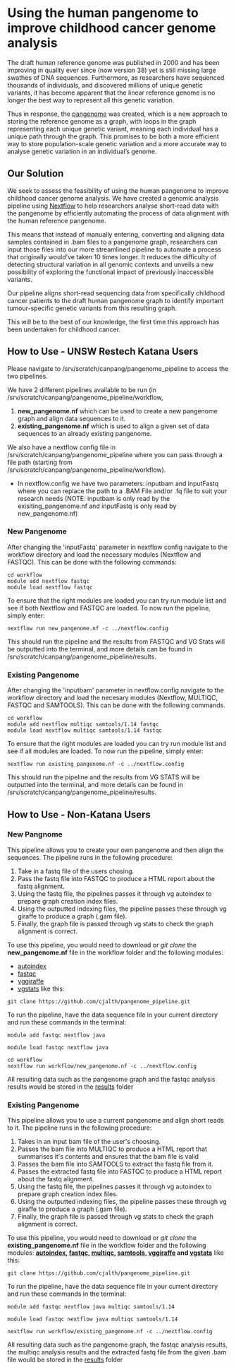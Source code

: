 # Using the human pangenome to improve childhood cancer genome analysis
The draft human reference genome was published in 2000 and has been improving in quality ever since (now version 38) yet is still missing large swathes of DNA sequences. Furthermore, as researchers have sequenced thousands of individuals, and discovered millions of unique genetic variants, it has become apparent that the linear reference genome is no longer the best way to represent all this genetic variation. 

Thus in response, the [pangenome](https://www.nature.com/articles/s41586-023-05896-x#citeas) was created, which is a new approach to storing the reference genome as a graph, with loops in the graph representing each unique genetic variant, meaning each individual has a unique path through the graph. This promises to be both a more efficient way to store population-scale genetic variation and a more accurate way to analyse genetic variation in an individual’s genome.

## Our Solution
We seek to assess the feasibility of using the human pangenome to improve childhood cancer genome analysis. We have created a genomic analysis pipeline using [Nextflow](https://www.nextflow.io/) to help researchers analyse short-read data with the pangenome by efficiently automating the process of data alignment with the human reference pangenome. 

This means that instead of manually entering, converting and aligning data samples contained in .bam files to a pangenome graph, researchers can input those files into our more streamlined pipeline to automate a process that originally would’ve taken 10 times longer. It reduces the difficulty of detecting structural variation in all genomic contexts and unveils a new possibility of exploring the functional impact of previously inaccessible variants. 

Our pipeline aligns short-read sequencing data from specifically childhood cancer patients to the draft human pangenome graph to identify important tumour-specific genetic variants from this resulting graph.

This will be to the best of our knowledge, the first time this approach has been undertaken for childhood cancer.

## How to Use - UNSW Restech Katana Users
Please navigate to /srv/scratch/canpang/pangenome_pipeline to access the two pipelines.

We have 2 different pipelines available to be run (in /srv/scratch/canpang/pangenome_pipeline/workflow, 
1. **new_pangenome.nf** which can be used to create a new pangenome graph and align data sequences to it.
2. **existing_pangenome.nf** which is used to align a given set of data sequences to an already existing pangenome.

We also have a nextflow config file in /srv/scratch/canpang/pangenome_pipeline where you can pass through a file path (starting from /srv/scratch/canpang/pangenome_pipeline/workflow).
- In nextflow.config we have two parameters: inputbam and inputFastq where you can replace the path to a .BAM File and/or .fq file to suit your research needs (NOTE: inputbam is only read by the exisiting_pangenome.nf and inputFastq is only read by new_pangenome.nf)

### New Pangenome
After changing the 'inputFastq' parameter in nextflow config navigate to the workflow directory and load the necessary modules (Nextflow and FASTQC). This can be done with the following commands:
```
cd workflow
module add nextflow fastqc
module load nextflow fastqc
```

To ensure that the right modules are loaded you can try run module list and see if both Nextflow and FASTQC are loaded. To now run the pipeline, simply enter:
```
nextflow run new_pangenome.nf -c ../nextflow.config
```

This should run the pipeline and the results from FASTQC and VG Stats will be outputted into the terminal, and more details can be found in /srv/scratch/canpang/pangenome_pipeline/results.

### Existing Pangenome
After changing the 'inputbam' parameter in nextflow.config navigate to the workflow directory and load the necesary modules (Nextflow, MULTIQC, FASTQC and SAMTOOLS). This can be done with the following commands.
```
cd workflow
module add nextflow multiqc samtools/1.14 fastqc 
module load nextflow multiqc samtools/1.14 fastqc 
```

To ensure that the right modules are loaded you can try run module list and see if all modules are loaded. To now run the pipeline, simply enter:
```
nextflow run existing_pangenome.nf -c ../nextflow.config
```

This should run the pipeline and the results from VG STATS will be outputted into the terminal, and more details can be found in /srv/scratch/canpang/pangenome_pipeline/results.


## How to Use - Non-Katana Users

### New Pangnome
This pipeline allows you to create your own pangenome and then align the sequences.
The pipeline runs in the following procedure:
1. Take in a fastq file of the users chosing.
2. Pass the fastq file into FASTQC to produce a HTML report about the fastq alignment.
3. Using the fastq file, the pipelines passes it through vg autoindex to prepare graph creation index files.
4. Using the outputted indexing files, the pipeline passes these through vg giraffe to produce a graph (.gam file).
5. Finally, the graph file is passed through vg stats to check the graph alignment is correct.

To use this pipeline, you would need to download or *git clone* the **new_pangenome.nf** file in the workflow folder and the following modules: 
- [autoindex](https://github.com/cjalth/pangenome_pipeline/tree/main/modules/autoindex)
- [fastqc](https://github.com/cjalth/pangenome_pipeline/tree/main/modules/fastqc)
- [vggiraffe](https://github.com/cjalth/pangenome_pipeline/tree/main/modules/vggiraffe)
- [vgstats](https://github.com/cjalth/pangenome_pipeline/tree/main/modules/vgstats)
like this:
```
git clone https://github.com/cjalth/pangenome_pipeline.git
```
To run the pipeline, have the data sequence file in your current directory and run these commands in the terminal:
```
module add fastqc nextflow java
```
```
module load fastqc nextflow java
```
```
cd workflow
nextflow run workflow/new_pangenome.nf -c ../nextflow.config
```
All resulting data such as the pangenome graph and the fastqc analysis results would be stored in the [results](https://github.com/cjalth/pangenome_pipeline/tree/main/results) folder


### Existing Pangenome
This pipeline allows you to use a current pangenome and align short reads to it.
The pipeline runs in the following procedure:
1. Takes in an input bam file of the user's choosing.
2. Passes the bam file into MULTIQC to produce a HTML report that summarises it's contents and ensures that the bam file is valid
3. Passes the bam file into SAMTOOLS to extract the fastq file from it.
4. Passes the extracted fastq file into FASTQC to produce a HTML report about the fastq alignment.
5. Using the fastq file, the pipelines passes it through vg autoindex to prepare graph creation index files.
6. Using the outputted indexing files, the pipeline passes these through vg giraffe to produce a graph (.gam file).
7. Finally, the graph file is passed through vg stats to check the graph alignment is correct.

To use this pipeline, you would need to download or *git clone* the **existing_pangenome.nf** file in the workflow folder and the following modules: **[autoindex](https://github.com/cjalth/pangenome_pipeline/tree/main/modules/autoindex), [fastqc](https://github.com/cjalth/pangenome_pipeline/tree/main/modules/fastqc), [multiqc](https://github.com/cjalth/pangenome_pipeline/tree/main/modules/multiqc), [samtools](https://github.com/cjalth/pangenome_pipeline/tree/main/modules/samtools), [vggiraffe](https://github.com/cjalth/pangenome_pipeline/tree/main/modules/vggiraffe) and [vgstats](https://github.com/cjalth/pangenome_pipeline/tree/main/modules/vgstats)** like this:
```
git clone https://github.com/cjalth/pangenome_pipeline.git
```
To run the pipeline, have the data sequence file in your current directory and run these commands in the terminal:
```
module add fastqc nextflow java multiqc samtools/1.14
```
```
module load fastqc nextflow java multiqc samtools/1.14
```
```
nextflow run workflow/existing_pangenome.nf -c ../nextflow.config
```
All resulting data such as the pangenome graph, the fastqc analysis results, the multiqc analysis results and the extracted fastq file from the given .bam file would be stored in the [results](https://github.com/cjalth/pangenome_pipeline/tree/main/results) folder


